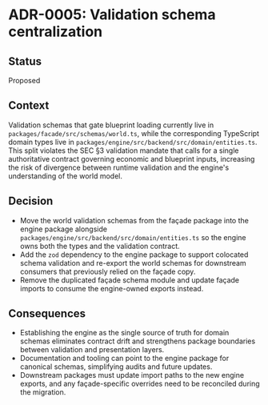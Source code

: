 # ADR-0005: Validation schema centralization

## Status
Proposed

## Context
Validation schemas that gate blueprint loading currently live in `packages/facade/src/schemas/world.ts`, while the corresponding TypeScript domain types live in `packages/engine/src/backend/src/domain/entities.ts`. This split violates the SEC §3 validation mandate that calls for a single authoritative contract governing economic and blueprint inputs, increasing the risk of divergence between runtime validation and the engine's understanding of the world model.

## Decision
- Move the world validation schemas from the façade package into the engine package alongside `packages/engine/src/backend/src/domain/entities.ts` so the engine owns both the types and the validation contract.
- Add the `zod` dependency to the engine package to support colocated schema validation and re-export the world schemas for downstream consumers that previously relied on the façade copy.
- Remove the duplicated façade schema module and update façade imports to consume the engine-owned exports instead.

## Consequences
- Establishing the engine as the single source of truth for domain schemas eliminates contract drift and strengthens package boundaries between validation and presentation layers.
- Documentation and tooling can point to the engine package for canonical schemas, simplifying audits and future updates.
- Downstream packages must update import paths to the new engine exports, and any façade-specific overrides need to be reconciled during the migration.
